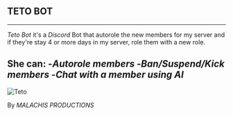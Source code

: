 ## TETO BOT 
---

*Teto Bot* it's a _Discord_ Bot that autorole the new members for my server and if they're stay 4 or more days in my server, role them with a new role.

She can:
-*Autorole members*
-*Ban/Suspend/Kick members*
-*Chat with a member using AI*
---
![Teto](https://i.pinimg.com/474x/04/41/41/0441417dc057cf028601eaf93b61cca0.jpg)






By _MALACHIS PRODUCTIONS_